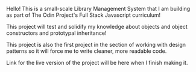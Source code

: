 Hello! This is a small-scale Library Management System that I am building as part of The Odin Project's Full Stack Javascript curriculum! 

This project will test and solidify my knowledge about objects and object constructors and prototypal inheritance!

This project is also the first project in the section of working with design patterns so it will force me to write cleaner, more readable code.

Link for the live version of the project will be here when I finish making it.